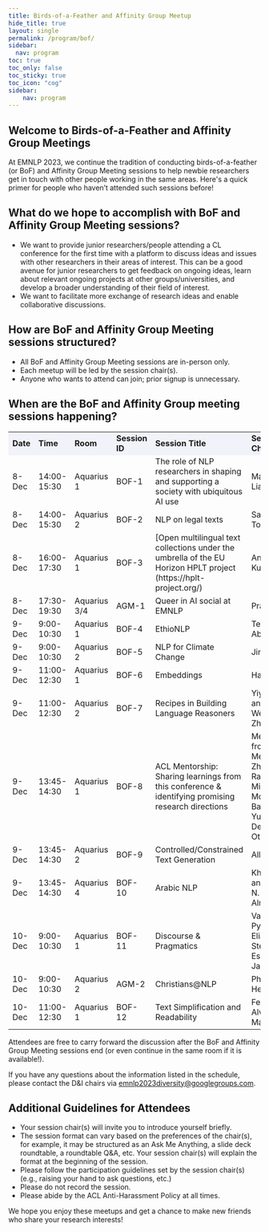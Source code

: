 ```yaml
---
title: Birds-of-a-Feather and Affinity Group Meetup
hide_title: true
layout: single
permalink: /program/bof/
sidebar:
  nav: program
toc: true
toc_only: false
toc_sticky: true
toc_icon: "cog"
sidebar: 
    nav: program
---
```


## Welcome to Birds-of-a-Feather and Affinity Group Meetings

At EMNLP 2023, we continue the tradition of conducting birds-of-a-feather (or BoF) and Affinity Group Meeting sessions to help newbie researchers get in touch with other people working in the same areas. Here's a quick primer for people who haven’t attended such sessions before!

## What do we hope to accomplish with BoF and Affinity Group Meeting sessions?

<ul>
<li>We want to provide junior researchers/people attending a CL conference for the first time with a platform to discuss ideas and issues with other researchers in their areas of interest. This can be a good avenue for junior researchers to get feedback on ongoing ideas, learn about relevant ongoing projects at other groups/universities, and develop a broader understanding of their field of interest.</li>

<li>We want to facilitate more exchange of research ideas and enable collaborative discussions.</li>
</ul>

## How are BoF and Affinity Group Meeting sessions structured?

<ul>
<li>All BoF and Affinity Group Meeting sessions are in-person only.</li>
<li>Each meetup will be led by the session chair(s).</li>
<li>Anyone who wants to attend can join; prior signup is unnecessary.</li>
</ul>

## When are the BoF and Affinity Group meeting sessions happening?


<table>
  <tr style="background-color:#f1f2fa"><td><b>Date</b></td><td><b>Time</b></td><td><b>Room</b></td><td><b> Session   ID</b></td><td><b>Session Title</b></td><td><b>Session Chairs</b></td></tr>
<tr><td>8-Dec</td><td>14:00-15:30</td><td>Aquarius 1</td><td>BOF-1</td><td>The role of NLP researchers in shaping and supporting a society with ubiquitous AI use</td><td>Maria Liakata</td></tr>
<tr><td>8-Dec</td><td>14:00-15:30</td><td>Aquarius 2</td><td>BOF-2</td><td>NLP on legal texts</td><td>Santosh Tokala</td></tr>
<tr><td>8-Dec</td><td>16:00-17:30</td><td>Aquarius 1</td><td>BOF-3</td><td>[Open multilingual text collections under the umbrella of the EU Horizon HPLT project (https://hplt-project.org/)</td><td>Andrey Kutuzov</td></tr>
<tr><td>8-Dec</td><td>17:30-19:30</td><td>Aquarius 3/4</td><td>AGM-1</td><td>Queer in AI social at EMNLP</td><td>Pranav A</td></tr>
<tr><td>9-Dec</td><td>9:00-10:30</td><td>Aquarius 1</td><td>BOF-4</td><td>EthioNLP</td><td>Teshome Ababu</td></tr>
<tr><td>9-Dec</td><td>9:00-10:30</td><td>Aquarius 2</td><td>BOF-5</td><td>NLP for Climate Change</td><td>Jingwei Ni</td></tr>
<tr><td>9-Dec</td><td>11:00-12:30</td><td>Aquarius 1</td><td>BOF-6</td><td>Embeddings</td><td>Han Xiao</td></tr>
<tr><td>9-Dec</td><td>11:00-12:30</td><td>Aquarius 2</td><td>BOF-7</td><td>Recipes in Building Language Reasoners</td><td>Yiyuan Li and Wenting Zhao</td></tr>
<tr><td>9-Dec</td><td>13:45-14:30</td><td>Aquarius 1</td><td>BOF-8</td><td>ACL Mentorship: Sharing learnings from this conference & identifying promising research directions</td><td>Mentors from ACL Mentorship: Zhijing Jin, Rada Mihalcea, Mohit Bansal, Yuntian Deng, and Others</td></tr>
<tr><td>9-Dec</td><td>13:45-14:30</td><td>Aquarius 2</td><td>BOF-9</td><td>Controlled/Constrained Text Generation</td><td>Allen Roush</td></tr>
<tr><td>9-Dec</td><td>13:45-14:30</td><td>Aquarius 4</td><td>BOF-10</td><td>Arabic NLP</td><td>Khalil Mrini and Rawan N. Almatham</td></tr>
<tr><td>10-Dec</td><td>9:00-10:30</td><td>Aquarius 1</td><td>BOF-11</td><td>Discourse & Pragmatics</td><td>Valentina Pyatkin, Elias Stengel-Eskin, and Janet Liu</td></tr>
<tr><td>10-Dec</td><td>9:00-10:30</td><td>Aquarius 2</td><td>AGM-2</td><td>Christians@NLP</td><td>Philipp Heinisch</td></tr>
<tr><td>10-Dec</td><td>11:00-12:30</td><td>Aquarius 1</td><td>BOF-12</td><td>Text Simplification and Readability</td><td>Fernando Alva Manchego</td></tr>
</table>

Attendees are free to carry forward the discussion after the BoF and Affinity Group Meeting sessions end (or even continue in the same room if it is available!).


If you have any questions about the information listed in the schedule, please contact the D&I chairs via emnlp2023diversity@googlegroups.com.


## Additional Guidelines for Attendees
<ul>
<li>Your session chair(s) will invite you to introduce yourself briefly.</li>
<li>The session format can vary based on the preferences of the chair(s), for example, it may be structured as an Ask Me Anything, a slide deck roundtable, a roundtable Q&A, etc. Your session chair(s) will explain the format at the beginning of the session.</li>
<li>Please follow the participation guidelines set by the session chair(s) (e.g., raising your hand to ask questions, etc.)</li>
<li>Please do not record the session.</li>
<li>Please abide by the ACL Anti-Harassment Policy at all times.</li>
</ul>

We hope you enjoy these meetups and get a chance to make new friends who share your research interests!
